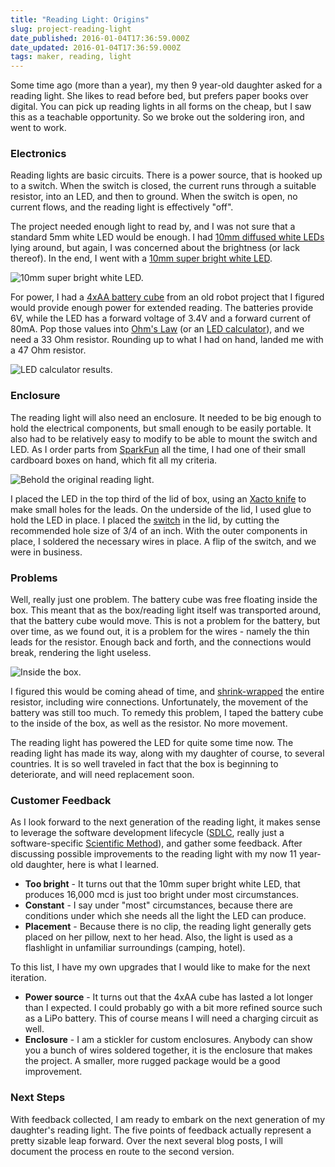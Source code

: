```yaml
---
title: "Reading Light: Origins"
slug: project-reading-light
date_published: 2016-01-04T17:36:59.000Z
date_updated: 2016-01-04T17:36:59.000Z
tags: maker, reading, light
---
```


Some time ago (more than a year), my then 9 year-old daughter asked for a reading light.  She likes to read before bed, but prefers paper books over digital.  You can pick up reading lights in all forms on the cheap, but I saw this as a teachable opportunity.  So we broke out the soldering iron, and went to work.

### Electronics

Reading lights are basic circuits.  There is a power source, that is hooked up to a switch.  When the switch is closed, the current runs through a suitable resistor, into an LED, and then to ground.  When the switch is open, no current flows, and the reading light is effectively "off".

The project needed enough light to read by, and I was not sure that a standard 5mm white LED would be enough.  I had [10mm diffused white LEDs](https://www.sparkfun.com/products/11121) lying around, but again, I was concerned about the brightness (or lack thereof).  In the end, I went with a [10mm super bright white LED](https://www.sparkfun.com/products/11118).

![10mm super bright white LED.](http://images.kevinhoyt.com/led.super.bright.10mm.jpg)

For power, I had a [4xAA battery cube](https://www.sparkfun.com/products/retired/550) from an old robot project that I figured would provide enough power for extended reading.  The batteries provide 6V, while the LED has a forward voltage of 3.4V and a forward current of 80mA.  Pop those values into [Ohm's Law](https://en.wikipedia.org/wiki/Ohm%27s_law) (or an [LED calculator](http://led.linear1.org/1led.wiz)), and we need a 33 Ohm resistor.  Rounding up to what I had on hand, landed me with a 47 Ohm resistor.

![LED calculator results.](http://images.kevinhoyt.com/reading.light.original.led.png)

### Enclosure

The reading light will also need an enclosure.  It needed to be big enough to hold the electrical components, but small enough to be easily portable.  It also had to be relatively easy to modify to be able to mount the switch and LED.  As I order parts from [SparkFun](http://sparkfun.com) all the time, I had one of their small cardboard boxes on hand, which fit all my criteria.

![Behold the original reading light.](http://images.kevinhoyt.com/reading.light.original.box.jpg)

I placed the LED in the top third of the lid of box, using an [Xacto knife](http://www.amazon.com/gp/product/B00004Z2UB?keywords=xacto%20knife&amp;qid=1451925544&amp;ref_=sr_1_1&amp;sr=8-1) to make small holes for the leads.  On the underside of the lid, I used glue to hold the LED in place.  I placed the [switch](https://www.radioshack.com/products/spst-neon-rocker-switch?variant=5717521541) in the lid, by cutting the recommended hole size of 3/4 of an inch.  With the outer components in place, I soldered the necessary wires in place.  A flip of the switch, and we were in business.

### Problems

Well, really just one problem.  The battery cube was free floating inside the box.  This meant that as the box/reading light itself was transported around, that the battery cube would move.  This is not a problem for the battery, but over time, as we found out, it is a problem for the wires - namely the thin leads for the resistor.  Enough back and forth, and the connections would break, rendering the light useless.

![Inside the box.](http://images.kevinhoyt.com/reading.light.original.inside.jpg)

I figured this would be coming ahead of time, and [shrink-wrapped](https://www.sparkfun.com/products/9353) the entire resistor, including wire connections.  Unfortunately, the movement of the battery was still too much.  To remedy this problem, I taped the battery cube to the inside of the box, as well as the resistor.  No more movement.

The reading light has powered the LED for quite some time now.  The reading light has made its way, along with my daughter of course, to several countries.  It is so well traveled in fact that the box is beginning to deteriorate, and will need replacement soon.

### Customer Feedback

As I look forward to the next generation of the reading light, it makes sense to leverage the software development lifecycle ([SDLC](https://en.wikipedia.org/wiki/Systems_development_life_cycle), really just a software-specific [Scientific Method](https://en.wikipedia.org/wiki/Scientific_method)), and gather some feedback.  After discussing possible improvements to the reading light with my now 11 year-old daughter, here is what I learned.

- **Too bright** - It turns out that the 10mm super bright white LED, that produces 16,000 mcd is just too bright under most circumstances.
- **Constant** - I say under "most" circumstances, because there are conditions under which she needs all the light the LED can produce.
- **Placement** - Because there is no clip, the reading light generally gets placed on her pillow, next to her head.  Also, the light is used as a flashlight in unfamiliar surroundings (camping, hotel).

To this list, I have my own upgrades that I would like to make for the next iteration.

- **Power source** - It turns out that the 4xAA cube has lasted a lot longer than I expected.  I could probably go with a bit more refined source such as a LiPo battery.  This of course means I will need a charging circuit as well.
- **Enclosure** - I am a stickler for custom enclosures.  Anybody can show you a bunch of wires soldered together, it is the enclosure that makes the project.  A smaller, more rugged package would be a good improvement.

### Next Steps

With feedback collected, I am ready to embark on the next generation of my daughter's reading light.  The five points of feedback actually represent a pretty sizable leap forward.  Over the next several blog posts, I will document the process en route to the second version.
